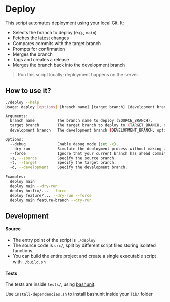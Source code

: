 # Deploy

This script automates deployment using your local Git. It:

- Selects the branch to deploy (e.g., `main`)
- Fetches the latest changes
- Compares commits with the target branch
- Prompts for confirmation
- Merges the branch
- Tags and creates a release
- Merges the branch back into the development branch

> Run this script locally; deployment happens on the server.

## How to use it?

```bash
./deploy --help
Usage: deploy [options] [branch name] [target branch] [development branch]

Arguments:
  branch name          The branch name to deploy (SOURCE_BRANCH).
  target branch        The target branch to deploy to (TARGET_BRANCH, optional).
  development branch   The development branch (DEVELOPMENT_BRANCH, optional).

Options:
  --debug              Enable debug mode (set -x).
  --dry-run            Simulate the deployment process without making any changes.
  --force              Ignore that your current branch has ahead commits.
  -s, --source         Specify the source branch.
  -t, --target         Specify the target branch.
  -d, --development    Specify the development branch.

Examples:
  deploy main
  deploy main --dry-run
  deploy hotfix/... --force
  deploy feature/... --dry-run --force
  deploy main feature-branch --dry-run
```

## Development

#### Source

- The entry point of the script is `./deploy`
- The source code is `src/`, split by different script files storing isolated functions.
- You can build the entire project and create a single executable script with `./build.sh`

#### Tests

The tests are inside `tests/`, using [bashunit](https://github.com/TypedDevs/bashunit/).

Use `install-dependencies.sh` to install bashunit inside your `lib/` folder
